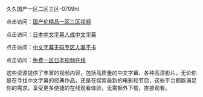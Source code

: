 久久国产一区二区三区-0709ht

点击访问：<a href="https://heiliaoow5kzm.pages.dev">国产伦精品一区三区视频</a>

点击访问：<a href="https://heiliao2dmwwy.pages.dev">日本中文字幕人成中文字幕</a>

点击访问：<a href="https://heiliaoll4qsx.pages.dev">中文字幕无码专区人妻不卡</a>

点击访问：<a href="https://heiliaowzu4ur.pages.dev">免费一区日本视频在线</a>

这些资源提供了丰富的视频内容，包括高质量的中文字幕、各种高清影片。无论你是在寻找中文字幕的经典作品，还是在探索最新的电影和节目，这些平台都能满足你的需求。享受更多便捷的在线观看体验，无需额外下载，直接观看。

<span style="display:none;">[Canonical link](）</span>
